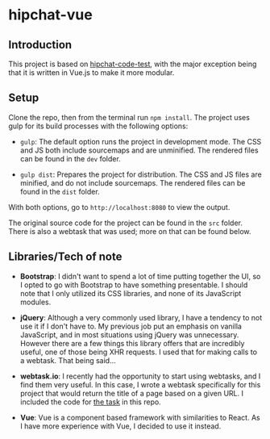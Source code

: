 # hipchat-vue

## Introduction

This project is based on [hipchat-code-test](https://github.com/zero0Halo/hipchat-code-test), with the major exception being that it is written in Vue.js to make it more modular.

## Setup

Clone the repo, then from the terminal run `npm install`. The project uses gulp for its build processes with the following options:

* `gulp`: The default option runs the project in development mode. The CSS and JS both include sourcemaps and are unminified. The rendered files can be found in the `dev` folder.

* `gulp dist`: Prepares the project for distribution. The CSS and JS files are minified, and do not include sourcemaps. The rendered files can be found in the `dist` folder.

With both options, go to `http://localhost:8080` to view the output.

The original source code for the project can be found in the `src` folder. There is also a webtask that was used; more on that can be found below.

## Libraries/Tech of note

* **Bootstrap**: I didn't want to spend a lot of time putting together the UI, so I opted to go with Bootstrap to have something presentable. I should note that I only utilized its CSS libraries, and none of its JavaScript modules.

* **jQuery**: Although a very commonly used library, I have a tendency to not use it if I don't have to. My previous job put an emphasis on vanilla JavaScript, and in most situations using jQuery was unnecessary. However there are a few things this library offers that are incredibly useful, one of those being XHR requests. I used that for making calls to a webtask. That being said...

* **webtask.io**: I recently had the opportunity to start using webtasks, and I find them very useful. In this case, I wrote a webtask specifically for this project that would return the title of a page based on a given URL. I included the code for [the task](https://github.com/zero0Halo/hipchat-code-test/blob/master/getTitle.webtask.js) in this repo.

* **Vue**: Vue is a component based framework with similarities to React. As I have more experience with Vue, I decided to use it instead.
